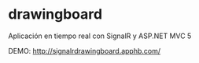 drawingboard
============

Aplicación en tiempo real con SignalR y ASP.NET MVC 5

DEMO: http://signalrdrawingboard.apphb.com/
